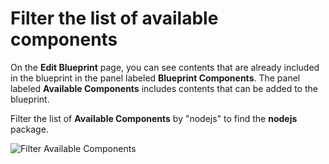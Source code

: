 # Filter the list of available components
On the **Edit Blueprint** page, you can see contents that are already included in the blueprint in the panel labeled **Blueprint Components**. The panel labeled **Available Components** includes contents that can be added to the blueprint.

Filter the list of **Available Components** by "nodejs" to find the **nodejs** package.

![Filter Available Components](/smcbrien/scenarios/webconsole-software/assets/Filter-Components.png)
